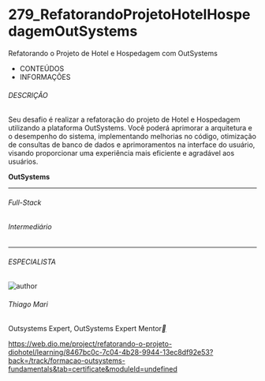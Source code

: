 # 279_RefatorandoProjetoHotelHospedagemOutSystems
Refatorando o Projeto de Hotel e Hospedagem com OutSystems



- CONTEÚDOS
- INFORMAÇÕES

###### DESCRIÇÃO

Seu desafio é realizar a refatoração do projeto de Hotel e Hospedagem utilizando a plataforma OutSystems. Você poderá aprimorar a arquitetura e o desempenho do sistema, implementando melhorias no código, otimização de consultas de banco de dados e aprimoramentos na interface do usuário, visando proporcionar uma experiência mais eficiente e agradável aos usuários.

**OutSystems**

------

###### Full-Stack

###### Intermediário

------

###### ESPECIALISTA

![author](https://hermes.dio.me/users/author/photos/ce9edb13-2003-4fbb-8192-9b40c9124822.jpg)

###### Thiago Mari

Outsystems Expert, OutSystems Expert Mentor[**](https://www.linkedin.com/in/thiago-mari/)



https://web.dio.me/project/refatorando-o-projeto-diohotel/learning/8467bc0c-7c04-4b28-9944-13ec8df92e53?back=/track/formacao-outsystems-fundamentals&tab=certificate&moduleId=undefined



